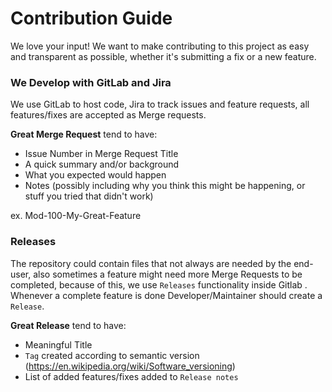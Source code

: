# Contribution Guide

We love your input! We want to make contributing to this project as easy and 
transparent as possible, whether it's submitting a fix or a new feature.


### We Develop with GitLab and Jira
We use GitLab to host code, Jira to track issues and feature requests,
all features/fixes are accepted as Merge requests.


**Great Merge Request** tend to have:

- Issue Number in Merge Request Title
- A quick summary and/or background
- What you expected would happen
- Notes (possibly including why you think this might be happening, or stuff you tried that didn't work)

ex. Mod-100-My-Great-Feature


### Releases

The repository could contain files that not always are needed by the end-user,
also sometimes a feature might need more Merge Requests to be completed, because of this, we use
`Releases` functionality inside Gitlab . Whenever a complete feature is done Developer/Maintainer
should create a `Release`.

**Great Release** tend to have:

- Meaningful Title
- `Tag` created according to semantic version (https://en.wikipedia.org/wiki/Software_versioning)
- List of added features/fixes added to `Release notes` 
